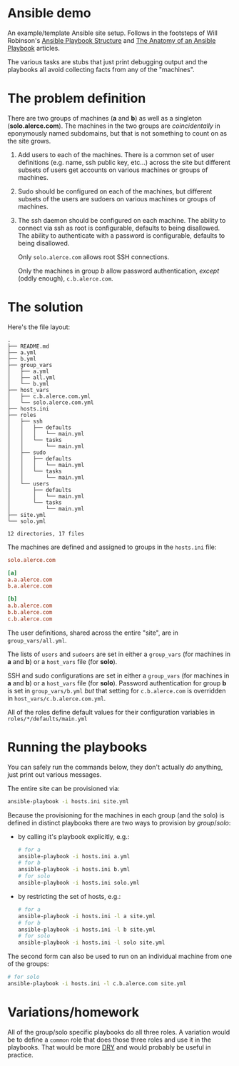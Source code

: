 # Ansible demo

An example/template Ansible site setup.  Follows in the footsteps of
Will Robinson's [Ansible Playbook Structure][structure] and [The
Anatomy of an Ansible Playbook][anatomy] articles.

The various tasks are stubs that just print debugging output and the
playbooks all avoid collecting facts from any of the "machines".

# The problem definition

There are two groups of machines (**a** and **b**) as well as a
singleton (**solo.alerce.com**).  The machines in the two groups are
*coincidentally* in eponymously named subdomains, but that is not
something to count on as the site grows.

1. Add users to each of the machines.  There is a common set of user
   definitions (e.g. name, ssh public key, etc...) across the site but
   different subsets of users get accounts on various machines or
   groups of machines.

2. Sudo should be configured on each of the machines, but different
   subsets of the users are sudoers on various machines or groups of
   machines.

3. The ssh daemon should be configured on each machine.  The ability
   to connect via ssh as root is configurable, defaults to being
   disallowed.  The ability to authenticate with a password is
   configurable, defaults to being disallowed.

   Only `solo.alerce.com` allows root SSH connections.

   Only the machines in group *b* allow password authentication,
   *except* (oddly enough), `c.b.alerce.com`.

# The solution

Here's the file layout:

```
.
├── README.md
├── a.yml
├── b.yml
├── group_vars
│   ├── a.yml
│   ├── all.yml
│   └── b.yml
├── host_vars
│   ├── c.b.alerce.com.yml
│   └── solo.alerce.com.yml
├── hosts.ini
├── roles
│   ├── ssh
│   │   ├── defaults
│   │   │   └── main.yml
│   │   └── tasks
│   │       └── main.yml
│   ├── sudo
│   │   ├── defaults
│   │   │   └── main.yml
│   │   └── tasks
│   │       └── main.yml
│   └── users
│       ├── defaults
│       │   └── main.yml
│       └── tasks
│           └── main.yml
├── site.yml
└── solo.yml

12 directories, 17 files

```

The machines are defined and assigned to groups in the `hosts.ini` file:

```ini
solo.alerce.com

[a]
a.a.alerce.com
b.a.alerce.com

[b]
a.b.alerce.com
b.b.alerce.com
c.b.alerce.com
```

The user definitions, shared across the entire "site", are in
`group_vars/all.yml`.

The lists of `users` and `sudoers` are set in either a `group_vars`
(for machines in **a** and **b**) or a `host_vars` file (for
**solo**).

SSH and sudo configurations are set in either a `group_vars` (for
machines in **a** and **b**) or a `host_vars` file (for **solo**).
Password authentication for group **b** is set in `group_vars/b.yml`
*but* that setting for `c.b.alerce.com` is overridden in
`host_vars/c.b.alerce.com.yml`.

All of the roles define default values for their configuration
variables in `roles/*/defaults/main.yml`

# Running the playbooks

You can safely run the commands below, they don't actually *do*
anything, just print out various messages.

The entire site can be provisioned via:

```sh
ansible-playbook -i hosts.ini site.yml
```

Because the provisioning for the machines in each group (and the solo)
is defined in distinct playbooks there are two ways to provision by
*group*/*solo*:

- by calling it's playbook explicitly, e.g.:

  ```sh
  # for a
  ansible-playbook -i hosts.ini a.yml
  # for b
  ansible-playbook -i hosts.ini b.yml
  # for solo
  ansible-playbook -i hosts.ini solo.yml
  ```

- by restricting the set of hosts, e.g.:

  ```sh
  # for a
  ansible-playbook -i hosts.ini -l a site.yml
  # for b
  ansible-playbook -i hosts.ini -l b site.yml
  # for solo
  ansible-playbook -i hosts.ini -l solo site.yml
  ```

The second form can also be used to run on an individual machine from
one of the groups:

  ```sh
  # for solo
  ansible-playbook -i hosts.ini -l c.b.alerce.com site.yml
  ```

# Variations/homework

All of the group/solo specific playbooks do all three roles.  A
variation would be to define a `common` role that does those three
roles and use it in the playbooks.  That would be more [DRY][dry] and
would probably be useful in practice.

[anatomy]: http://www.oznetnerd.com/anatomy-ansible-playbook/
[dry]: https://en.wikipedia.org/wiki/Don%27t_repeat_yourself
[structure]: http://www.oznetnerd.com/ansible-playbook-structure/
